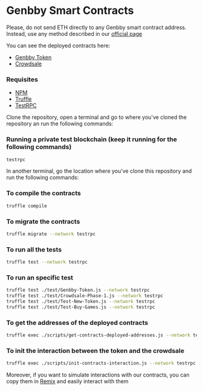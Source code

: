 # Genbby Smart Contracts

Please, do not send ETH directly to any Genbby smart contract address. Instead, use any method described in our [official page](http://genbby.com/ "Genbby")

You can see the deployed contracts here:
* [Genbby Token](https://etherscan.io/address/0x0906896a7ecfc7a3309e88ece89d6bb761380746)
* [Crowdsale](https://etherscan.io/address/0x1Db10d198C2D66A8767e7aDde7FA5E5Bf2D57604)

### Requisites
- [NPM](https://www.npmjs.com/get-npm)
- [Truffle](http://truffleframework.com/docs/getting_started/installation)
- [TestRPC](https://www.npmjs.com/package/ethereumjs-testrpc)

Clone the repository, open a terminal and go to where you've cloned the repository an run the following commands:

### Running a private test blockchain (keep it running for the following commands)
```bash
testrpc
```

In another terminal, go the location where you've clone this repository and run the following commands:

### To compile the contracts
```bash
truffle compile
```

### To migrate the contracts
```bash
truffle migrate --network testrpc
```

### To run all the tests
```bash
truffle test --network testrpc
```

### To run an specific test
```bash
truffle test ./test/Genbby-Token.js --network testrpc
truffle test ./test/Crowdsale-Phase-1.js --network testrpc
truffle test ./test/Test-New-Token.js --network testrpc
truffle test ./test/Test-Buy-Games.js --network testrpc
```

### To get the addresses of the deployed contracts
```bash
truffle exec ./scripts/get-contracts-deployed-addresses.js --network testrpc
```

### To init the interaction between the token and the crowdsale
```bash
truffle exec ./scripts/init-contracts-interaction.js --network testrpc
```

Moreover, if you want to simulate interactions with our contracts, you can copy them in [Remix](https://remix.ethereum.org "Remix") and easily interact with them
